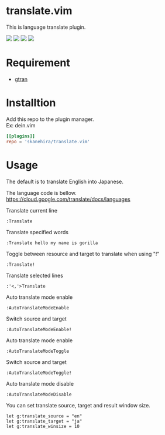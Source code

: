 # translate.vim
This is language translate plugin.

![](https://i.imgur.com/cjHW4ks.gif)
![](https://i.imgur.com/P0AJJBJ.gif)
![](https://i.imgur.com/maB2QXI.gif)
![](https://i.imgur.com/ezLCrSG.gif)

# Requirement
- [gtran](https://github.com/skanehira/gtran)

# Installtion
Add this repo to the plugin manager.  
Ex: dein.vim

```toml
[[plugins]]
repo = 'skanehira/translate.vim'
```

# Usage
The default is to translate English into Japanese.

The language code is bellow.  
https://cloud.google.com/translate/docs/languages

Translate current line
```vim
:Translate
```

Translate specified words
```vim
:Translate hello my name is gorilla
```

Toggle between resource and target to translate when using "!"
```vim
:Translate!
```

Translate selected lines
```vim
:'<,'>Translate
```

Auto translate mode enable
```vim
:AutoTranslateModeEnable
```

Switch source and target
```vim
:AutoTranslateModeEnable!
```

Auto translate mode enable
```vim
:AutoTranslateModeToggle
```

Switch source and target
```vim
:AutoTranslateModeToggle!
```

Auto translate mode disable
```vim
:AutoTranslateModeDisable
```

You can set translate source, target and result window size.
```vim
let g:translate_source = "en"
let g:translate_target = "ja"
let g:translate_winsize = 10
```

